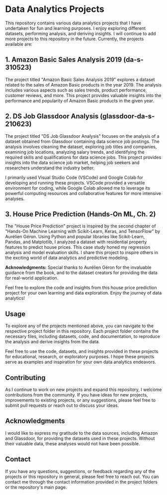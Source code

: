 # Data Analytics Projects

This repository contains various data analytics projects that I have undertaken for fun and learning purposes. I enjoy exploring different datasets, performing analysis, and deriving insights. I will continue to add more projects to this repository in the future. Currently, the projects available are:

## 1. Amazon Basic Sales Analysis 2019 (da-s-310523)

The project titled "Amazon Basic Sales Analysis 2019" explores a dataset related to the sales of Amazon Basic products in the year 2019. The analysis includes various aspects such as sales trends, product performance, customer reviews, and more. This project provides valuable insights into the performance and popularity of Amazon Basic products in the given year.

## 2. DS Job Glassdoor Analysis (glassdoor-da-s-210623)

The project titled "DS Job Glassdoor Analysis" focuses on the analysis of a dataset obtained from Glassdoor containing data science job postings. The analysis involves cleaning the dataset, exploring job titles and companies, examining job locations, analyzing salary trends, and identifying the required skills and qualifications for data science jobs. This project provides insights into the data science job market, helping job seekers and researchers understand the industry better.

I primarily used Visual Studio Code (VSCode) and Google Colab for developing and running these projects. VSCode provided a versatile environment for coding, while Google Colab allowed me to leverage its powerful computing resources and collaborative features for more intensive analyses.

## 3. House Price Prediction (Hands-On ML, Ch. 2)

The "House Price Prediction" project is inspired by the second chapter of "Hands-On Machine Learning with Scikit-Learn, Keras, and TensorFlow" by Aurélien Géron. Using Python and popular libraries like Scikit-Learn, Pandas, and Matplotlib, I analyzed a dataset with residential property features to predict house prices. This case study honed my regression analysis and model evaluation skills. I share this project to inspire others in the exciting world of data analytics and predictive modeling.

**Acknowledgments:** Special thanks to Aurélien Géron for the invaluable guidance from the book, and to the dataset creators for providing the data for real-world application.

Feel free to explore the code and insights from this house price prediction project for your own learning and data exploration. Enjoy the journey of data analytics!


## Usage

To explore any of the projects mentioned above, you can navigate to the respective project folder in this repository. Each project folder contains the necessary files, including datasets, code, and documentation, to reproduce the analysis and derive insights from the data.

Feel free to use the code, datasets, and insights provided in these projects for educational, research, or exploratory purposes. I hope these projects serve as examples and inspiration for your own data analytics endeavors.

## Contributing

As I continue to work on new projects and expand this repository, I welcome contributions from the community. If you have ideas for new projects, improvements to existing projects, or any suggestions, please feel free to submit pull requests or reach out to discuss your ideas.

## Acknowledgments

I would like to express my gratitude to the data sources, including Amazon and Glassdoor, for providing the datasets used in these projects. Without their valuable data, these analyses would not have been possible.

## Contact

If you have any questions, suggestions, or feedback regarding any of the projects or this repository in general, please feel free to reach out. You can contact me through the contact information provided in the project folders or the repository's main page.

